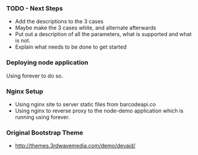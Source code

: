 ### TODO - Next Steps

* Add the descriptions to the 3 cases
* Maybe make the 3 cases white, and alternate afterwards
* Put out a description of all the parameters, what is supported and what is not.
* Explain what needs to be done to get started


### Deploying node application

Using forever to do so.

### Nginx Setup

* Using nginx site to server static files from barcodeapi.co
* Using nginx to reverse proxy to the node-demo application which is running using forever.

### Original Bootstrap Theme
* http://themes.3rdwavemedia.com/demo/devaid/
